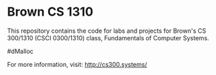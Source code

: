 Brown CS 1310
===============

This repository contains the code for labs and projects for Brown's CS 300/1310
(CSCI 0300/1310) class, Fundamentals of Computer Systems.

#dMalloc

For more information, visit:
http://cs300.systems/
